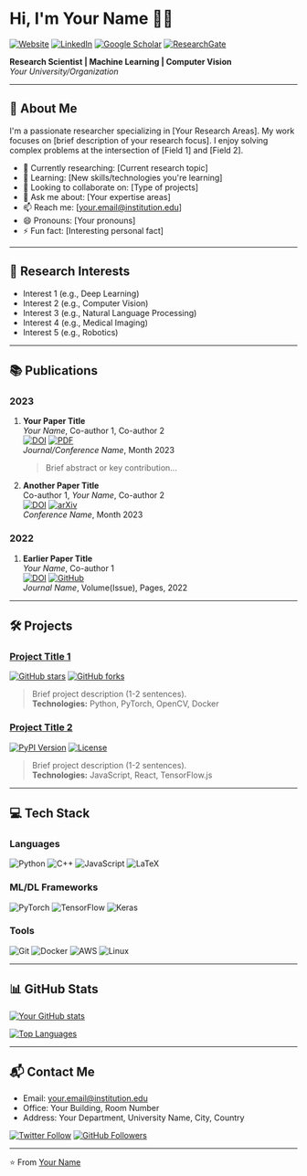 # Hi, I'm Your Name 👨‍💻

[![Website](https://img.shields.io/badge/Portfolio-YourWebsite.com-blue)](https://yourwebsite.com)
[![LinkedIn](https://img.shields.io/badge/LinkedIn-Connect-blue?logo=linkedin)](https://linkedin.com/in/yourprofile)
[![Google Scholar](https://img.shields.io/badge/Google_Scholar-4285F4?logo=google-scholar&logoColor=white)](https://scholar.google.com/citations?user=YOUR_ID)
[![ResearchGate](https://img.shields.io/badge/Research_Gate-00CCBB?logo=researchgate&logoColor=white)](https://www.researchgate.net/profile/YOUR_PROFILE)

**Research Scientist | Machine Learning | Computer Vision**  
*Your University/Organization*

---

## 📌 About Me

I'm a passionate researcher specializing in [Your Research Areas]. My work focuses on [brief description of your research focus]. I enjoy solving complex problems at the intersection of [Field 1] and [Field 2].

- 🔭 Currently researching: [Current research topic]
- 🌱 Learning: [New skills/technologies you're learning]
- 👯 Looking to collaborate on: [Type of projects]
- 💬 Ask me about: [Your expertise areas]
- 📫 Reach me: [your.email@institution.edu]
- 😄 Pronouns: [Your pronouns]
- ⚡ Fun fact: [Interesting personal fact]

---

## 🔬 Research Interests

- Interest 1 (e.g., Deep Learning)
- Interest 2 (e.g., Computer Vision)
- Interest 3 (e.g., Natural Language Processing)
- Interest 4 (e.g., Medical Imaging)
- Interest 5 (e.g., Robotics)

---

## 📚 Publications

### 2023
1. **Your Paper Title**  
   *Your Name*, Co-author 1, Co-author 2  
   [![DOI](https://img.shields.io/badge/DOI-10.xxxx/xxxxx-blue)](https://doi.org/10.xxxx/xxxxx) 
   [![PDF](https://img.shields.io/badge/PDF-Download-red)](link-to-pdf)  
   *Journal/Conference Name*, Month 2023  
   > Brief abstract or key contribution...

2. **Another Paper Title**  
   Co-author 1, *Your Name*, Co-author 2  
   [![DOI](https://img.shields.io/badge/DOI-10.xxxx/xxxxx-blue)](https://doi.org/10.xxxx/xxxxx) 
   [![arXiv](https://img.shields.io/badge/arXiv-Preprint-b31b1b)](https://arxiv.org/abs/xxxx.xxxxx)  
   *Conference Name*, Month 2023

### 2022
1. **Earlier Paper Title**  
   *Your Name*, Co-author 1  
   [![DOI](https://img.shields.io/badge/DOI-10.xxxx/xxxxx-blue)](https://doi.org/10.xxxx/xxxxx) 
   [![GitHub](https://img.shields.io/badge/GitHub-Code-181717?logo=github)](https://github.com/yourusername/project-repo)  
   *Journal Name*, Volume(Issue), Pages, 2022

---

## 🛠️ Projects

### [Project Title 1](https://github.com/yourusername/project-repo1)
[![GitHub stars](https://img.shields.io/github/stars/yourusername/project-repo1?style=social)](https://github.com/yourusername/project-repo1/stargazers)
[![GitHub forks](https://img.shields.io/github/forks/yourusername/project-repo1?style=social)](https://github.com/yourusername/project-repo1/network/members)

> Brief project description (1-2 sentences).  
> **Technologies:** Python, PyTorch, OpenCV, Docker

### [Project Title 2](https://github.com/yourusername/project-repo2)
[![PyPI Version](https://img.shields.io/pypi/v/your-package-name)](https://pypi.org/project/your-package-name/)
[![License](https://img.shields.io/badge/License-MIT-blue)](https://opensource.org/licenses/MIT)

> Brief project description (1-2 sentences).  
> **Technologies:** JavaScript, React, TensorFlow.js

---

## 💻 Tech Stack

### Languages
![Python](https://img.shields.io/badge/Python-3776AB?logo=python&logoColor=white)
![C++](https://img.shields.io/badge/C++-00599C?logo=c%2B%2B&logoColor=white)
![JavaScript](https://img.shields.io/badge/JavaScript-F7DF1E?logo=javascript&logoColor=black)
![LaTeX](https://img.shields.io/badge/LaTeX-008080?logo=latex&logoColor=white)

### ML/DL Frameworks
![PyTorch](https://img.shields.io/badge/PyTorch-EE4C2C?logo=pytorch&logoColor=white)
![TensorFlow](https://img.shields.io/badge/TensorFlow-FF6F00?logo=tensorflow&logoColor=white)
![Keras](https://img.shields.io/badge/Keras-D00000?logo=keras&logoColor=white)

### Tools
![Git](https://img.shields.io/badge/Git-F05032?logo=git&logoColor=white)
![Docker](https://img.shields.io/badge/Docker-2496ED?logo=docker&logoColor=white)
![AWS](https://img.shields.io/badge/AWS-232F3E?logo=amazon-aws&logoColor=white)
![Linux](https://img.shields.io/badge/Linux-FCC624?logo=linux&logoColor=black)

---

## 📊 GitHub Stats

[![Your GitHub stats](https://github-readme-stats.vercel.app/api?username=yourusername&show_icons=true&count_private=true&theme=radical)](https://github.com/yourusername)

[![Top Languages](https://github-readme-stats.vercel.app/api/top-langs/?username=yourusername&layout=compact&theme=radical&hide=html,css)](https://github.com/yourusername)

---

## 📬 Contact Me

- Email: [your.email@institution.edu](mailto:your.email@institution.edu)
- Office: Your Building, Room Number
- Address: Your Department, University Name, City, Country

[![Twitter Follow](https://img.shields.io/twitter/follow/yourhandle?style=social)](https://twitter.com/yourhandle)
[![GitHub Followers](https://img.shields.io/github/followers/yourusername?label=Follow%20on%20GitHub&style=social)](https://github.com/yourusername)

---

⭐ From [Your Name](https://github.com/yourusername)
